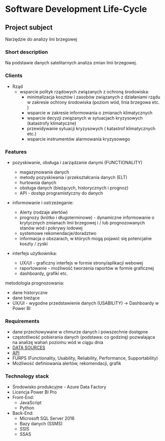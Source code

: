 # Software Development Life-Cycle

## Project subject

Narzędzie do analizy lini brzegowej 

### Short description

Na podstawie danych satelitarnych analiza zmian linii brzegowej.


### Clients

  * Rząd
     - wsparcie polityk rządowych związanych z ochroną środowiska: 
        - minimalizacja kosztów i zasobów związanych z działaniami rządu w zakresie ochrony środowiska (poziom wód, linia brzegowa etc. )
        - wsparcie w zakresie informowania o zmianach klimatycznych 
        - wsparcie decyzji związanych w sytuacjach kryzysowych (katastrofy klimatyczne)
        - przewidywanie sytuacji kryzysowych ( katastrof klimatycznych etc.)
        - wsparcie instrumentów alarmowania kryzysowego


### Features

  * pozyskiwanie, obsługa i zarządzanie danymi (FUNCTIONALITY)
    - magazynowanie danych
    - metody pozyskiwania i przekształcania danych (ELT)
    - hurtownia danych 
    - obsługa danych (bieżących, historycznych i prognoz)
    - API - dostęp programistyczny do danych

  * informowanie  i ostrzeżeganie:
    - Alerty (rodzaje alertów)
    - prognozy (krótko i długoterminowe) - dynamiczne informowanie o krytycznych zmianach linii brzegowej i / lub prognozowanych stanów wód i pokrywy lodowej
    - systemowe rekomendacje/doradztwo
    - informacja o obszarach, w których mogą pojawić się potencjalne koszty / zyski 

  * interfejs użytkownika:  
    - UX/UI - graficzny interfejs w formie strony/aplikacji webowej
    - raportowanie - możliwość tworzenia raportów w formie graficznej 
    - dashboardy, grafiki etc.

metodologia prognozowania:  
  
  * dane historyczne
  * dane bieżące 
  * UX/UI - wygodne przedstawienie danych (USABILITY) -> Dashboardy w Power BI



### Requirements

  * dane przechowywane w chmurze danych i powszechnie dostępne
  * częstotliwość pobierania danych (podstawa: co godzinę) pozwalająca na analizę wahań poziomu wód   w ciągu dnia
  * [DATA SOURCES](https://spacex.com.pl/wiadomosci/trzy-satelity-konstelacji-radarsat-zostaly-wyniesione-na-orbite)
  * [API](https://gbdxdocs.digitalglobe.com/docs/mda-radarsat-2)
  * FURPS (Functionality, Usability, Reliability, Performance, Supportability)
  * Możliwość definiowania alertów, rekomendacji, grafik

### Technology stack 

  * Środowisko produkcyjne - Azure Data Factory
  * Licencja Power BI Pro
  * Front-End:
    * JavaScript
    * Python
  * Back-End:
    * Microsoft SQL Server 2016
    * Bazy danych (SSMS)
    * SSIS
    * SSAS
